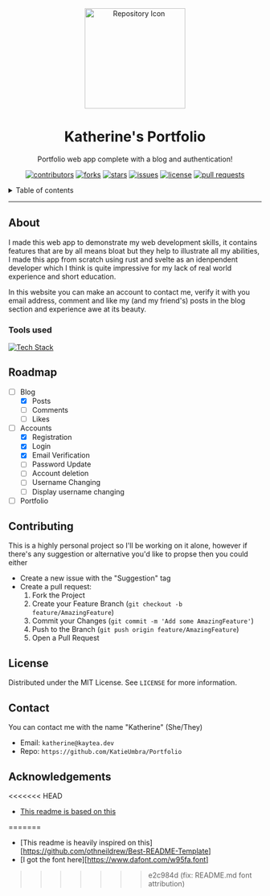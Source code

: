 <div align="center">

<img src="PLACEHOLDER URL FOR FUTURE ICON" alt="Repository Icon" width="200">

# Katherine's Portfolio
Portfolio web app complete with a blog and authentication!

<!-- Add info thingies below here  -->

[![contributors][Contributors]][Contributors-url]
[![forks][Forks]][Forks-url]
[![stars][Stars]][Stars-url]
[![issues][Issues]][Issues-url]
[![license][License]][License-url]
[![pull requests][PullRequests]][PullRequests-url]

</div>

<details>
    <summary>Table of contents</summary>
        <ol>
            <li><a href="#About">About</a></li>
                <ul>
                    <li><a href="#Tools used">Tools used</a></li>
                </ul>
            <li><a href="#Roadmap">Roadmap</a></li>
            <li><a href="#Contributing">Contributing</a></li>
            <li><a href="#License">License</a></li>
            <li><a href="#Contact">Contact</a></li>
            <li><a href="#Acknowledgements">Acknowledgements</a></li>
        </ol>
</details>

---

## About

I made this web app to demonstrate my web development skills, it contains features that are by all means bloat but they help to illustrate all my abilities, I made this app from scratch using rust and svelte as an idenpendent developer which I think is quite impressive for my lack of real world experience and short education.

In this website you can make an account to contact me, verify it with you email address, comment and like my (and my friend's) posts in the blog section and experience awe at its beauty.

### Tools used

[![Tech Stack](https://skillicons.dev/icons?i=rust,typescript,javascript,svelte,postgres,bun,ubuntu,html,css,md&perline=5)](https://skillicons.dev)

## Roadmap

- [ ] Blog
  - [X] Posts
  - [ ] Comments
  - [ ] Likes
- [ ] Accounts
  - [X] Registration
  - [X] Login
  - [X] Email Verification
  - [ ] Password Update
  - [ ] Account deletion
  - [ ] Username Changing
  - [ ] Display username changing
- [ ] Portfolio

## Contributing

This is a highly personal project so I'll be working on it alone, however if there's any suggestion or alternative you'd like to propse then you could either
- Create a new issue with the "Suggestion" tag
- Create a pull request:
  1. Fork the Project
  2. Create your Feature Branch (`git checkout -b feature/AmazingFeature`)
  3. Commit your Changes (`git commit -m 'Add some AmazingFeature'`)
  4. Push to the Branch (`git push origin feature/AmazingFeature`)
  5. Open a Pull Request

## License

Distributed under the MIT License. See `LICENSE` for more information.

## Contact

You can contact me with the name "Katherine" (She/They)
- Email: `katherine@kaytea.dev`
- Repo: `https://github.com/KatieUmbra/Portfolio`

## Acknowledgements

<<<<<<< HEAD
- [This readme is based on this](https://github.com/othneildrew/Best-README-Template)

[Contributors]: https://img.shields.io/github/contributors/KatieUmbra/Portfolio?color=blue&style=for-the-badge
[Forks]: https://img.shields.io/github/forks/KatieUmbra/Portfolio?style=for-the-badge
[Stars]: https://img.shields.io/github/stars/KatieUmbra/Portfolio?style=for-the-badge
[Issues]: https://img.shields.io/github/issues/KatieUmbra/Portfolio?style=for-the-badge
[License]: https://img.shields.io/github/license/KatieUmbra/Portfolio?style=for-the-badge
[PullRequests]: https://img.shields.io/github/issues-pr/KatieUmbra/Portfolio?style=for-the-badge

[Contributors-url]: https://github.com/KatieUmbra/Portfolio/graphs/contributors
[Forks-url]: https://github.com/KatieUmbra/Portfolio/network/members
[Stars-url]: https://github.com/KatieUmbra/Portfolio
[Issues-url]: https://github.com/KatieUmbra/Portfolio/issues
[License-url]: https://mit-license.org/
[PullRequests-url]: https://github.com/KatieUmbra/Portfolio/pulls
=======
- [This readme is heavily inspired on this][https://github.com/othneildrew/Best-README-Template]
- [I got the font here][https://www.dafont.com/w95fa.font]
>>>>>>> e2c984d (fix: README.md font attribution)
